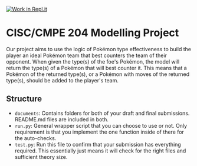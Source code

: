 [![Work in Repl.it](https://classroom.github.com/assets/work-in-replit-14baed9a392b3a25080506f3b7b6d57f295ec2978f6f33ec97e36a161684cbe9.svg)](https://classroom.github.com/online_ide?assignment_repo_id=308244&assignment_repo_type=GroupAssignmentRepo)

# CISC/CMPE 204 Modelling Project

Our project aims to use the logic of Pokémon type effectiveness to build the player an ideal Pokémon team that best counters the team of their opponent. When given the type(s) of the foe's Pokémon, the model will return the type(s) of a Pokémon that will best counter it. This means that a Pokémon of the returned type(s), or a Pokémon with moves of the returned type(s), should be added to the player's team.

## Structure

* `documents`: Contains folders for both of your draft and final submissions. README.md files are included in both.
* `run.py`: General wrapper script that you can choose to use or not. Only requirement is that you implement the one function inside of there for the auto-checks.
* `test.py`: Run this file to confirm that your submission has everything required. This essentially just means it will check for the right files and sufficient theory size.
